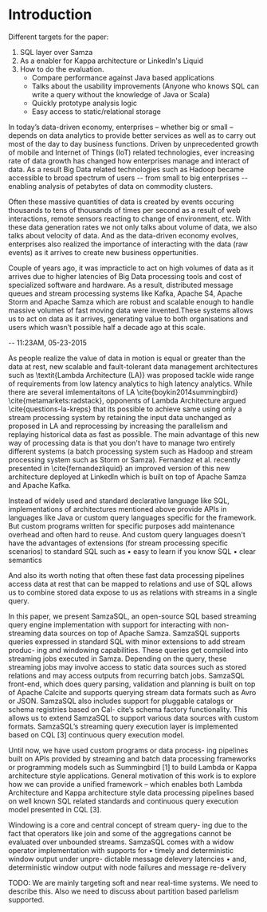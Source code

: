 # Introduction

Different targets for the paper:

1. SQL layer over Samza 
2. As a enabler for Kappa architecture or LinkedIn's Liquid
3. How to do the evaluation.
    - Compare performance against Java based applications
    - Talks about the usability improvements (Anyone who knows SQL can write a query without the knowledge of Java or Scala)
    - Quickly prototype analysis logic
    - Easy access to static/relational storage

In today’s data-driven economy, enterprises – whether big or small – depends on data analytics to provide better services as well as to carry out most of the day to day business functions. Driven by unprecedented growth of mobile and Internet of Things (IoT) related technologies, ever increasing rate of data growth has changed how enterprises manage and interact of data. As a result Big Data related technologies such as Hadoop became accessible to broad spectrum of users -- from small to big enterprises -- enabling analysis of petabytes of data on commodity clusters.

Often these massive quantities of data is created by events occuring thousands to tens of thousands of times per second as a result of web interactions, remote sensors reacting to change of environment, etc. With these data generation rates we not only talks about volume of data, we also talks about velocity of data. And as the data-driven economy evolves, enterprises also realized the importance of interacting with the data (raw events) as it arrives to create new business oppertunities. 

Couple of years ago, it was impracticle to act on high volumes of data as it arrives due to higher latencies of Big Data processing tools and cost of specialized software and hardware. As a result, distributed message queues and stream processing systems like Kafka, Apache S4, Apache Storm and Apache Samza which are robust and scalable enough to handle massive volumes of fast moving data were invented.These systems allows us to act on data as it arrives, generating value to both organisations and users which wasn’t possible half a decade ago at this scale.

-- 11:23AM, 05-23-2015

As people realize the value of data in motion is equal or greater than the data at rest, new scalable and fault-tolerant data management architectures such as \textit{Lambda Architecture (LA)} was proposed tackle wide range of requirements from low latency analytics to high latency analytics. While there are several imlementaitons of LA \cite{boykin2014summingbird} \cite{metamarkets:radstack}, opponents of Lambda Architecture argued \cite{questions-la-kreps} that its possible to achieve same using only a stream processing system by retaining the input data unchanged as proposed in LA and reprocessing by increasing the parallelism and replaying historical data as fast as possible. The main advantage of this new way of processing data is that you don't have to manage two entirely different systems (a batch processing system such as Hadoop and stream processing system such as Storm or Samza). Fernandez et al. recently presented in \cite{fernandezliquid} an improved version of this new architecture deployed at LinkedIn which is built on top of Apache Samza and Apache Kafka.  

Instead of widely used and standard declarative language like SQL, implementations of architectures mentioned above provide APIs in languages like Java or custom query languages specific for the framework. But custom programs written for specific purposes add maintenance overhead and often hard to reuse. And custom query languages doesn't have the advantages of extensions (for stream processing specific scenarios) to standard SQL such as
• easy to learn if you know SQL
• clear semantics

And also its worth noting that often these fast data processing pipelines access data at rest that can be mapped to relations and use of SQL allows us to combine stored data expose to us as relations with streams in a single query.

In this paper, we present SamzaSQL, an open-source SQL based streaming query engine implementation with support for interacting with non-streaming data sources on top of Apache Samza. SamzaSQL supports queries expressed in standard SQL with minor extensions to add stream produc- ing and windowing capabilities. These queries get compiled into streaming jobs executed in Samza. Depending on the query, these streaming jobs may involve access to static data sources such as stored relations and may access outputs from recurring batch jobs. SamzaSQL front-end, which does query parsing, validation and planning is built on top of Apache Calcite and supports querying stream data formats such as Avro or JSON. SamzaSQL also includes support for pluggable catalogs or schema registries based on Cal- cite’s schema factory functionality. This allows us to extend SamzaSQL to support various data sources with custom formats. SamzaSQL’s streaming query execution layer is implemented based on CQL [3] continuous query execution model.

Until now, we have used custom programs or data process- ing pipelines built on APIs provided by streaming and batch data processing frameworks or programming models such as Summingbird [1] to build Lambda or Kappa architecture style applications. General motivation of this work is to explore how we can provide a unified framework – which enables both Lambda Architecture and Kappa architecture style data processing pipelines based on well known SQL related standards and continuous query execution model presented in CQL [3].

Windowing is a core and central concept of stream query- ing due to the fact that operators like join and some of the aggregations cannot be evaluated over unbounded streams. SamzaSQL comes with a widow operator implementation with supports for
• timely and deterministic window output under unpre- dictable message delevery latencies
• and, deterministic window output with node failures and message re-delivery

TODO:
We are mainly targeting soft and near real-time systems. We need to describe this. Also we need to discuss about partition based parlelism supported.